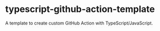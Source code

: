 # typescript-github-action-template

A template to create custom GitHub Action with TypeScript/JavaScript.
